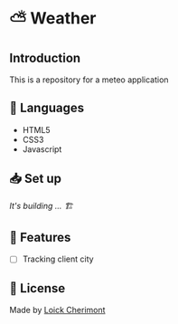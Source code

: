 # :partly_sunny: Weather

## Introduction
This is a repository for a meteo application

## :wrench: Languages
- HTML5
- CSS3
- Javascript

## :inbox_tray: Set up
*It's building ... 🏗️*

## :rocket: Features
- [ ] Tracking client city

## :key: License
Made by [Loick Cherimont](https://github.com/loickcherimont "Go on Loick's Profile")
